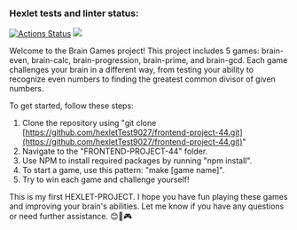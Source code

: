 ### Hexlet tests and linter status:

[![Actions Status](https://github.com/hexletTest9027/frontend-project-44/workflows/hexlet-check/badge.svg)](https://github.com/hexletTest9027/frontend-project-44/actions)
<a href="https://codeclimate.com/github/hexletTest9027/frontend-project-44/maintainability"><img src="https://api.codeclimate.com/v1/badges/57437e64a9ed469beedb/maintainability" /></a>

Welcome to the Brain Games project! This project includes 5 games: brain-even, brain-calc, brain-progression, brain-prime, and brain-gcd. Each game challenges your brain in a different way, from testing your ability to recognize even numbers to finding the greatest common divisor of given numbers.

To get started, follow these steps:

1. Clone the repository using "git clone [https://github.com/hexletTest9027/frontend-project-44.git](https://github.com/hexletTest9027/frontend-project-44.git)"
2. Navigate to the "FRONTEND-PROJECT-44" folder.
3. Use NPM to install required packages by running "npm install".
4. To start a game, use this pattern: "make [game name]".
5. Try to win each game and challenge yourself!

This is my first HEXLET-PROJECT. I hope you have fun playing these games and improving your brain's abilities. Let me know if you have any questions or need further assistance. 😊🧠🎮
